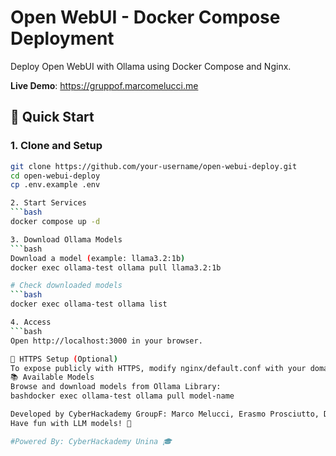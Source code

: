 # Open WebUI - Docker Compose Deployment

Deploy Open WebUI with Ollama using Docker Compose and Nginx.

**Live Demo**: https://gruppof.marcomelucci.me

## 🚀 Quick Start

### 1. Clone and Setup
```bash
git clone https://github.com/your-username/open-webui-deploy.git
cd open-webui-deploy
cp .env.example .env

2. Start Services
```bash
docker compose up -d

3. Download Ollama Models
```bash
Download a model (example: llama3.2:1b)
docker exec ollama-test ollama pull llama3.2:1b

# Check downloaded models
```bash
docker exec ollama-test ollama list

4. Access
```bash
Open http://localhost:3000 in your browser.

🔧 HTTPS Setup (Optional)
To expose publicly with HTTPS, modify nginx/default.conf with your domain and configure SSL certificates.
📚 Available Models
Browse and download models from Ollama Library:
bashdocker exec ollama-test ollama pull model-name

Developed by CyberHackademy GroupF: Marco Melucci, Erasmo Prosciutto, Daniele Degni, Luigi Maresca
Have fun with LLM models! 🚀

#Powered By: CyberHackademy Unina 🎓
